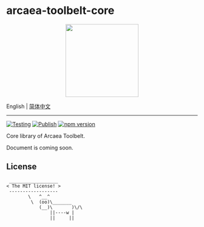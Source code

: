 # arcaea-toolbelt-core

<div align="center">
  <img src="./favicon.ico" width="192" height="192" />
</div>

English | [简体中文](./README.zh-CN.md)

---

[![Testing](https://github.com/DarrenDanielDay/arcaea-toolbelt-core/actions/workflows/test.yml/badge.svg)](https://github.com/DarrenDanielDay/arcaea-toolbelt-core/actions/) [![Publish](https://github.com/DarrenDanielDay/arcaea-toolbelt-core/actions/workflows/publish.yml/badge.svg)](https://github.com/DarrenDanielDay/arcaea-toolbelt-core/actions/) [![npm version](https://badge.fury.io/js/arcaea-toolbelt-core.svg)](https://badge.fury.io/js/arcaea-toolbelt-core)

Core library of Arcaea Toolbelt.

Document is coming soon.

## License

```text
 __________________
< The MIT license! >
 ------------------
        \   ^__^
         \  (oo)\_______
            (__)\       )\/\
                ||----w |
                ||     ||
```
